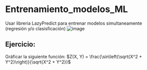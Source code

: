 # Entrenamiento_modelos_ML
Usar libreria LazyPredict para entrenar modelos simultaneamente (regresión y/o clasisficación)
![image](https://github.com/user-attachments/assets/30c2d2e1-3ba1-44a5-a3cc-7b36465386ed)
## **Ejercicio:**
Gráficar la siguiente función: $Z(X, Y) = \frac{\sin\left(\sqrt{X^2 + Y^2}\right)}{\sqrt{X^2 + Y^2}}$
